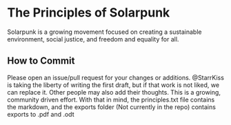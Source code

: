 # The Principles of Solarpunk

Solarpunk is a growing movement focused on creating a sustainable environment, social justice, and freedom and equality for all.

## How to Commit

Please open an issue/pull request for your changes or additions. @StarrKiss is taking the liberty of writing the first draft, but if that work is not liked, we can replace it. Other people may also add their thoughts. This is a growing, community driven effort. With that in mind, the principles.txt file contains the markdown, and the exports folder (Not currently in the repo) contains exports to .pdf and .odt
